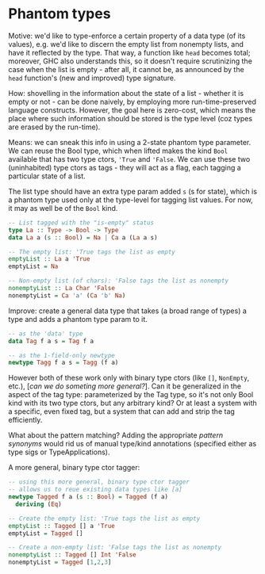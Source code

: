 # Phantom types

Motive: we'd like to type-enforce a certain property of a data type (of its values), e.g. we'd like to discern the empty list from nonempty lists, and have it reflected by the type. That way, a function like `head` becomes total; moreover, GHC also understands this, so it doesn't require scrutinizing the case when the list is empty - after all, it cannot be, as announced by the `head` function's (new and improved) type signature.

How: shovelling in the information about the state of a list - whether it is empty or not - can be done naively, by employing more run-time-preserved language constructs. However, the goal here is zero-cost, which means the place where such information should be stored is the type level (coz types are erased by the run-time).

Means: we can sneak this info in using a 2-state phantom type parameter. We can reuse the Bool type, which when lifted makes the kind `Bool` available that has two type ctors, `'True` and `'False`. We can use these two (uninhabited) type ctors as tags - they will act as a flag, each tagging a particular state of a list.

The list type should have an extra type param added `s` (s for state), which is a phantom type used only at the type-level for tagging list values. For now, it may as well be of the `Bool` kind.

```hs
-- List tagged with the "is-empty" status
type La :: Type -> Bool -> Type
data La a (s :: Bool) = Na | Ca a (La a s)

-- The empty list: 'True tags the list as empty
emptyList :: La a 'True
emptyList = Na

-- Non-empty list (of chars): 'False tags the list as nonempty
nonemptyList :: La Char 'False
nonemptyList = Ca 'a' (Ca 'b' Na)
```




Improve: create a general data type that takes (a broad range of types) a type and adds a phantom type param to it.

```hs
-- as the 'data' type
data Tag f a s = Tag f a

-- as the 1-field-only newtype
newtype Tagg f a s = Tagg (f a)
```

However both of these work only with binary type ctors (like `[]`, `NonEmpty`, etc.), [_can we do someting more general?_]. Can it be generalized in the aspect of the tag type: parameterized by the Tag type, so it's not only Bool kind with its two type ctors, but any arbitrary kind? Or at least a system with a specific, even fixed tag, but a system that can add and strip the tag efficiently.

What about the pattern matching? Adding the appropriate *pattern synonyms* would rid us of manual type/kind annotations (specified either as type sigs or TypeApplications).

A more general, binary type ctor tagger:

```hs
-- using this more general, binary type ctor tagger
-- allows us to reue existing data types like [a]
newtype Tagged f a (s :: Bool) = Tagged (f a)
  deriving (Eq)

-- Create the empty list: 'True tags the list as empty
emptyList :: Tagged [] a 'True
emptyList = Tagged []

-- Create a non-empty list: 'False tags the list as nonempty
nonemptyList :: Tagged [] Int 'False
nonemptyList = Tagged [1,2,3]
```
